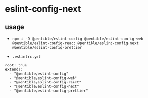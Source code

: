 # eslint-config-next

## usage

-   `npm i -D @pentible/eslint-config @pentible/eslint-config-web @pentible/eslint-config-react @pentible/eslint-config-next @pentible/eslint-config-prettier`

-   `.eslintrc.yml`

```
root: true
extends:
  - "@pentible/eslint-config"
  - "@pentible/eslint-config-web"
  - "@pentible/eslint-config-react"
  - "@pentible/eslint-config-next"
  - "@pentible/eslint-config-prettier"
```
